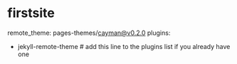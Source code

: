 # firstsite
remote_theme: pages-themes/cayman@v0.2.0
plugins:
- jekyll-remote-theme # add this line to the plugins list if you already have one
